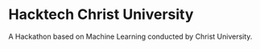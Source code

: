 # Hacktech Christ University 
A Hackathon based on Machine Learning conducted by Christ University.

